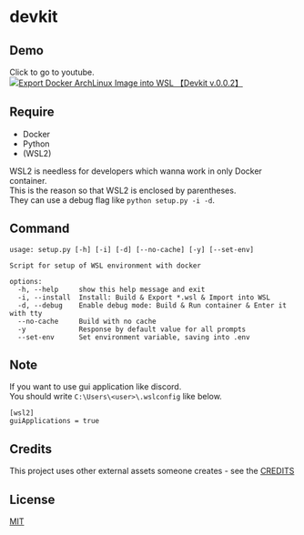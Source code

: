# devkit

## Demo
Click to go to youtube.
[![Export Docker ArchLinux Image into WSL 【Devkit v.0.0.2】](https://raw.githubusercontent.com/verazza/branding/refs/heads/master/repo/devkit/export_wsl.jpg)](https://youtu.be/ipeYIXy0GXE)

## Require
* Docker
* Python
* (WSL2)
  
WSL2 is needless for developers which wanna work in only Docker container.  
This is the reason so that WSL2 is enclosed by parentheses.  
They can use a debug flag like `python setup.py -i -d`.

## Command
```
usage: setup.py [-h] [-i] [-d] [--no-cache] [-y] [--set-env]

Script for setup of WSL environment with docker

options:
  -h, --help     show this help message and exit
  -i, --install  Install: Build & Export *.wsl & Import into WSL
  -d, --debug    Enable debug mode: Build & Run container & Enter it with tty
  --no-cache     Build with no cache
  -y             Response by default value for all prompts
  --set-env      Set environment variable, saving into .env
```

## Note
If you want to use gui application like discord.  
You should write `C:\Users\<user>\.wslconfig` like below.  
```
[wsl2]
guiApplications = true
```

## Credits
This project uses other external assets someone creates - see the [CREDITS](CREDITS)

## License
[MIT](LICENSE)
